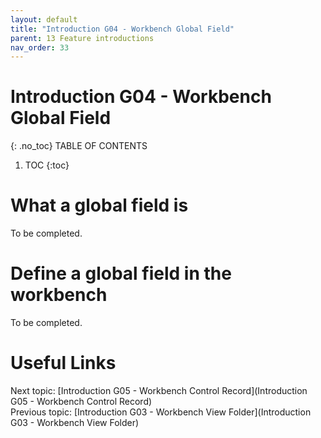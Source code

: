```yaml
---
layout: default
title: "Introduction G04 - Workbench Global Field"
parent: 13 Feature introductions
nav_order: 33
---
```


# Introduction G04 - Workbench Global Field
{: .no_toc}
TABLE OF CONTENTS 
1. TOC
{:toc}  

# What a global field is
To be completed.  
  
# Define a global field in the workbench
To be completed.  
  


# Useful Links
Next topic: [Introduction G05 - Workbench Control Record](Introduction G05 - Workbench Control Record)  
Previous topic: [Introduction G03 - Workbench View Folder](Introduction G03 - Workbench View Folder)  
